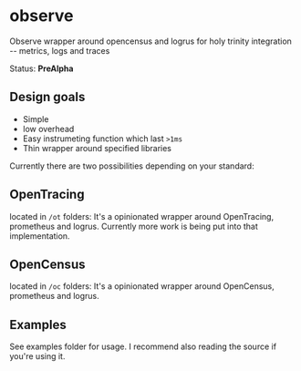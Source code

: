 # observe
Observe wrapper around opencensus and logrus for holy trinity integration -- metrics, logs and traces

Status: **PreAlpha**

## Design goals

* Simple
* low overhead 
* Easy instrumeting function which last `>1ms`
* Thin wrapper around specified libraries

Currently there are two possibilities depending on your standard:

## OpenTracing

located in `/ot` folders: It's a opinionated wrapper around OpenTracing, prometheus and logrus. 
Currently more work is being put into that implementation.

## OpenCensus

located in `/oc` folders: It's a opinionated wrapper around OpenCensus, prometheus and logrus. 


## Examples

See examples folder for usage. I recommend also reading the source if you're using it. 
